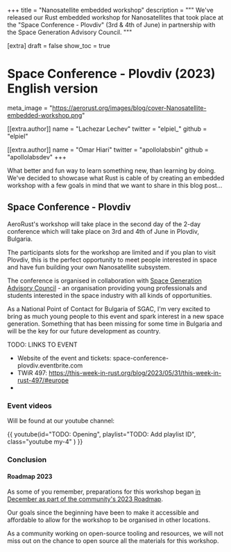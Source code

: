 +++
title = "Nanosatellite embedded workshop"
description = """
We've released our Rust embedded workshop for Nanosatellites that took
place at the "Space Conference - Plovdiv" (3rd & 4th of June) in
partnership with the Space Generation Advisory Council.
"""

[extra]
draft = false
show_toc = true
# Space Conference - Plovdiv (2023) English version
meta_image = "https://aerorust.org/images/blog/cover-Nanosatellite-embedded-workshop.png"

[[extra.author]]
name = "Lachezar Lechev"
twitter = "elpiel_"
github = "elpiel"

[[extra.author]]
name = "Omar Hiari"
twitter = "apollolabsbin"
github = "apollolabsdev"
+++

What better and fun way to learn something new, than learning by doing.
We've decided to showcase what Rust is cable of by creating an embedded workshop
with a few goals in mind that we want to share in this blog post...


<!-- more -->

## Space Conference - Plovdiv

AeroRust's workshop will take place in the second day of the 2-day conference which will take place on
3rd and 4th of June in Plovdiv, Bulgaria.

The participants slots for the workshop are limited and if you plan to visit Plovdiv, this is the perfect opportunity
to meet people interested in space and have fun building your own Nanosatellite subsystem.

The conference is organised in collaboration with [Space Generation Advisory Council](https://spacegeneration.org) -
an organisation providing young professionals and students interested in the space industry with
all kinds of opportunities.

As a National Point of Contact for Bulgaria of SGAC, I'm very excited to bring as much young people to this event
and spark interest in a new space generation.
Something that has been missing for some time in Bulgaria and will be
the key for our future development as country.

TODO: LINKS TO EVENT

- Website of the event and tickets: space-conference-plovdiv.eventbrite.com
- TWiR 497: https://this-week-in-rust.org/blog/2023/05/31/this-week-in-rust-497/#europe
- 

### Event videos
Will be found at our youtube channel:

{{ youtube(id="TODO: Opening", playlist="TODO: Add playlist ID", class="youtube my-4" ) }}


### Conclusion

#### Roadmap 2023

As some of you remember, preparations for this workshop began [in December as part of the community's 2023 Roadmap](@/blog/2023-01-02-AeroRust-3-years-birthday.md#embedded-cubesat-workshop).

Our goals since the beginning have been to make it accessible and affordable to allow for the workshop to be organised in other locations.

As a community working on open-source tooling and resources, we will not miss out on the chance to open source
all the materials for this workshop.


